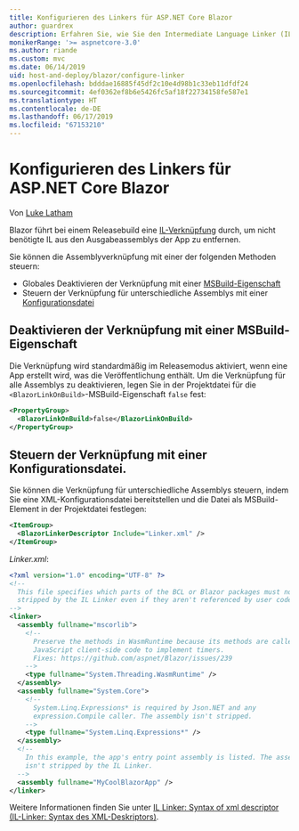 ```yaml
---
title: Konfigurieren des Linkers für ASP.NET Core Blazor
author: guardrex
description: Erfahren Sie, wie Sie den Intermediate Language Linker (IL) beim Erstellen einer Blazor-App steuern.
monikerRange: '>= aspnetcore-3.0'
ms.author: riande
ms.custom: mvc
ms.date: 06/14/2019
uid: host-and-deploy/blazor/configure-linker
ms.openlocfilehash: bdddae16885f45df2c10e4d98b1c33eb11dfdf24
ms.sourcegitcommit: 4ef0362ef8b6e5426fc5af18f22734158fe587e1
ms.translationtype: HT
ms.contentlocale: de-DE
ms.lasthandoff: 06/17/2019
ms.locfileid: "67153210"
---
```

# <a name="configure-the-linker-for-aspnet-core-blazor"></a>Konfigurieren des Linkers für ASP.NET Core Blazor

Von [Luke Latham](https://github.com/guardrex)

Blazor führt bei einem Releasebuild eine [IL-Verknüpfung](/dotnet/standard/managed-code#intermediate-language--execution) durch, um nicht benötigte IL aus den Ausgabeassemblys der App zu entfernen.

Sie können die Assemblyverknüpfung mit einer der folgenden Methoden steuern:

* Globales Deaktivieren der Verknüpfung mit einer [MSBuild-Eigenschaft](#disable-linking-with-a-msbuild-property)
* Steuern der Verknüpfung für unterschiedliche Assemblys mit einer [Konfigurationsdatei](#control-linking-with-a-configuration-file)

## <a name="disable-linking-with-a-msbuild-property"></a>Deaktivieren der Verknüpfung mit einer MSBuild-Eigenschaft

Die Verknüpfung wird standardmäßig im Releasemodus aktiviert, wenn eine App erstellt wird, was die Veröffentlichung enthält. Um die Verknüpfung für alle Assemblys zu deaktivieren, legen Sie in der Projektdatei für die `<BlazorLinkOnBuild>`-MSBuild-Eigenschaft `false` fest:

```xml
<PropertyGroup>
  <BlazorLinkOnBuild>false</BlazorLinkOnBuild>
</PropertyGroup>
```

## <a name="control-linking-with-a-configuration-file"></a>Steuern der Verknüpfung mit einer Konfigurationsdatei.

Sie können die Verknüpfung für unterschiedliche Assemblys steuern, indem Sie eine XML-Konfigurationsdatei bereitstellen und die Datei als MSBuild-Element in der Projektdatei festlegen:

```xml
<ItemGroup>
  <BlazorLinkerDescriptor Include="Linker.xml" />
</ItemGroup>
```

*Linker.xml*:

```xml
<?xml version="1.0" encoding="UTF-8" ?>
<!--
  This file specifies which parts of the BCL or Blazor packages must not be
  stripped by the IL Linker even if they aren't referenced by user code.
-->
<linker>
  <assembly fullname="mscorlib">
    <!--
      Preserve the methods in WasmRuntime because its methods are called by 
      JavaScript client-side code to implement timers.
      Fixes: https://github.com/aspnet/Blazor/issues/239
    -->
    <type fullname="System.Threading.WasmRuntime" />
  </assembly>
  <assembly fullname="System.Core">
    <!--
      System.Linq.Expressions* is required by Json.NET and any 
      expression.Compile caller. The assembly isn't stripped.
    -->
    <type fullname="System.Linq.Expressions*" />
  </assembly>
  <!--
    In this example, the app's entry point assembly is listed. The assembly
    isn't stripped by the IL Linker.
  -->
  <assembly fullname="MyCoolBlazorApp" />
</linker>
```

Weitere Informationen finden Sie unter [IL Linker: Syntax of xml descriptor (IL-Linker: Syntax des XML-Deskriptors)](https://github.com/mono/linker/blob/master/src/linker/README.md#syntax-of-xml-descriptor).
